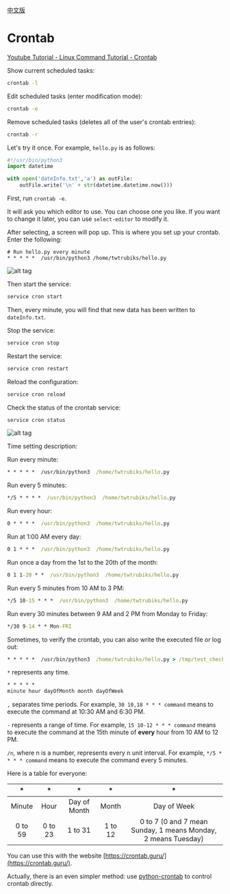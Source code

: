 [中文版](README.md)

# Crontab

[Youtube Tutorial - Linux Command Tutorial - Crontab](https://youtu.be/4mzBFM8bXbw)

Show current scheduled tasks:

```cmd
crontab -l
```

Edit scheduled tasks (enter modification mode):

```cmd
crontab -e
```

Remove scheduled tasks (deletes all of the user's crontab entries):

```cmd
crontab -r
```

Let's try it once. For example, `hello.py` is as follows:

```python
#!/usr/bin/python3
import datetime

with open('dateInfo.txt','a') as outFile:
    outFile.write('\n' + str(datetime.datetime.now()))
```

First, run `crontab -e`.

It will ask you which editor to use. You can choose one you like.
If you want to change it later, you can use `select-editor` to modify it.

After selecting, a screen will pop up.
This is where you set up your crontab. Enter the following:

```shell
# Run hello.py every minute
* * * * *  /usr/bin/python3 /home/twtrubiks/hello.py
```

![alt tag](https://i.imgur.com/YAHgSTd.png)

Then start the service:

```cmd
service cron start
```

Then, every minute, you will find that new data has been written to `dateInfo.txt`.

Stop the service:

```cmd
service cron stop
```

Restart the service:

```cmd
service cron restart
```

Reload the configuration:

```cmd
service cron reload
```

Check the status of the crontab service:

```cmd
service cron status
```

![alt tag](https://i.imgur.com/yuakltL.png)

Time setting description:

Run every minute:

```cmd
* * * * *  /usr/bin/python3  /home/twtrubiks/hello.py
```

Run every 5 minutes:

```cmd
*/5 * * * *  /usr/bin/python3  /home/twtrubiks/hello.py
```

Run every hour:

```cmd
0 * * * *  /usr/bin/python3  /home/twtrubiks/hello.py
```

Run at 1:00 AM every day:

```cmd
0 1 * * *  /usr/bin/python3  /home/twtrubiks/hello.py
```

Run once a day from the 1st to the 20th of the month:

```cmd
0 1 1-20 * *  /usr/bin/python3  /home/twtrubiks/hello.py
```

Run every 5 minutes from 10 AM to 3 PM:

```cmd
*/5 10-15 * * *  /usr/bin/python3  /home/twtrubiks/hello.py
```

Run every 30 minutes between 9 AM and 2 PM from Monday to Friday:

```cmd
*/30 9-14 * * Mon-FRI
```

Sometimes, to verify the crontab, you can also write the executed file or log out:

```cmd
* * * * *  /usr/bin/python3  /home/twtrubiks/hello.py > /tmp/test_check.txt
```

`*` represents any time.

```cmd
* * * * *
minute hour dayOfMonth month dayOfWeek
```

`,` separates time periods. For example, `30 10,18 * * * command` means to execute the command at 10:30 AM and 6:30 PM.

`-` represents a range of time. For example, `15 10-12 * * * command` means to execute the command at the 15th minute of **every** hour from 10 AM to 12 PM.

`/n`, where n is a number, represents every n unit interval. For example, `*/5 * * * * command` means to execute the command every 5 minutes.

Here is a table for everyone:

| * | * | * | * | * |
|:---:|:---:|:---:|:---:|:---:|
| Minute | Hour | Day of Month | Month | Day of Week |
| 0 to 59 | 0 to 23 | 1 to 31 | 1 to 12 | 0 to 7 (0 and 7 mean Sunday, 1 means Monday, 2 means Tuesday) |

You can use this with the website [https://crontab.guru/](https://crontab.guru/).

Actually, there is an even simpler method: use [python-crontab](https://pypi.org/project/python-crontab/) to control crontab directly.
